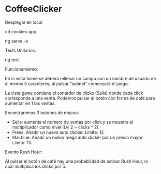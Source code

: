 # CoffeeClicker

Desplegar en local:

cd cookies-app

ng serve -o

Tests Unitarios:

ng test


Funcionamiento:

En la vista home se deberá rellenar un campo con un nombre de usuario de al menos 5 caracteres, al pulsar "submit" comenzará el juego.

La vista game contiene el contador de clicks (Sells) donde cada click corresponde a una venta. Podemos pulsar el botón con forma de café para aumentar en 1 las ventas.

Encontraremos 3 botones de mejora:

- Sells: aumenta el numero de ventas por click y se muestra el multiplicador como nivel (Lvl 2 = clicks * 2).
- Press: Añadir un nuevo auto clicker. Límite: 13.
- Machine: Añadir un nuevo mega auto clicker por un precio mayor. Límite: 13.

Evento Rush Hour:

Al pulsar el botón de café hay una probabilidad de activar Rush Hour, lo cual multiplica los clicks por 5.
